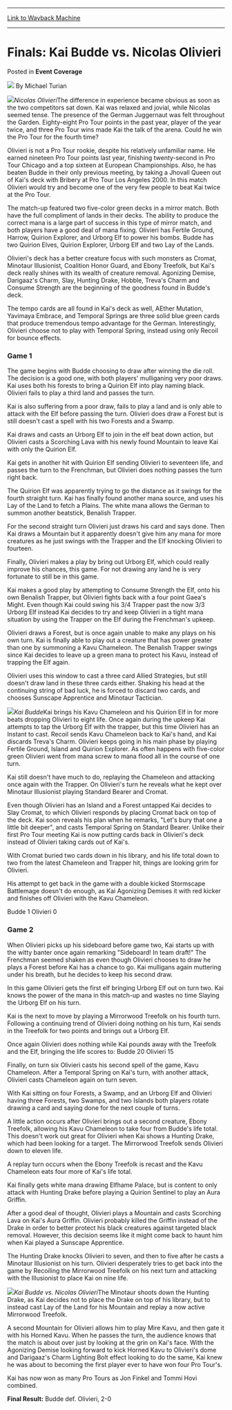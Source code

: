 
---
[Link to Wayback Machine](https://web.archive.org/web/20220811231702/https://magic.wizards.com/en/articles/archive/event-coverage/finals-kai-budde-vs-nicolas-olivieri-2000-01-01)

[_metadata_:author]:- "Michael Turian"
[_metadata_:description]:- "Nicolas OlivieriThe difference in experience became obvious as soon as the two competitors sat down. Kai was relaxed and jovial, while Nicolas seemed tense. The presence of the German Juggernaut was felt throughout the Garden. Eighty-eight Pro Tour points in the past year, player of the year twice, and three Pro Tour wins made Kai the talk of the arena. Could he win the Pro"
[_metadata_:generator]:- "Drupal 7 (http://drupal.org)"
[_metadata_:node]:- "740736"
[_metadata_:publish_date]:- "2000-01-01"
[_metadata_:source]:- "div-main-content"
[_metadata_:title]:- "Finals: Kai Budde vs. Nicolas Olivieri"
[_metadata_:wayback_capture_timestamp]:- "2022-08-11 23:17:02"
[_metadata_:wayback_raw_url]:- "https://web.archive.org/web/20220811231702id_/https://magic.wizards.com/en/articles/archive/event-coverage/finals-kai-budde-vs-nicolas-olivieri-2000-01-01"
[_metadata_:wayback_url]:- "https://magic.wizards.com/en/articles/archive/event-coverage/finals-kai-budde-vs-nicolas-olivieri-2000-01-01"
---


Finals: Kai Budde vs. Nicolas Olivieri
======================================



 Posted in **Event Coverage**







![](https://media.magic.wizards.com/styles/auth_small/public/generic-avatar-150_479.png)
By Michael Turian











![](https://media.magic.wizards.com/image_legacy_migration/sideboard/images/ptny01/a761.jpg)*Nicolas Olivieri*The difference in experience became obvious as soon as the two competitors sat down. Kai was relaxed and jovial, while Nicolas seemed tense. The presence of the German Juggernaut was felt throughout the Garden. Eighty-eight Pro Tour points in the past year, player of the year twice, and three Pro Tour wins made Kai the talk of the arena. Could he win the Pro Tour for the fourth time?


Olivieri is not a Pro Tour rookie, despite his relatively unfamiliar name. He earned nineteen Pro Tour points last year, finishing twenty-second in Pro Tour Chicago and a top sixteen at European Championships. Also, he has beaten Budde in their only previous meeting, by taking a Jhovall Queen out of Kai's deck with Bribery at Pro Tour Los Angeles 2000. In this match Olivieri would try and become one of the very few people to beat Kai twice at the Pro Tour.


The match-up featured two five-color green decks in a mirror match. Both have the full compliment of lands in their decks. The ability to produce the correct mana is a large part of success in this type of mirror match, and both players have a good deal of mana fixing. Olivieri has Fertile Ground, Harrow, Quirion Explorer, and Urborg Elf to power his bombs. Budde has two Quirion Elves, Quirion Explorer, Urborg Elf and two Lay of the Lands.


Olivieri's deck has a better creature focus with such monsters as Cromat, Minotaur Illusionist, Coalition Honor Guard, and Ebony Treefolk, but Kai's deck really shines with its wealth of creature removal. Agonizing Demise, Darigaaz's Charm, Slay, Hunting Drake, Hobble, Treva's Charm and Consume Strength are the beginning of the goodness found in Budde's deck.


The tempo cards are all found in Kai's deck as well, AEther Mutation, Yavimaya Embrace, and Temporal Springs are three solid blue green cards that produce tremendous tempo advantage for the German. Interestingly, Olivieri choose not to play with Temporal Spring, instead using only Recoil for bounce effects.


### Game 1


The game begins with Budde choosing to draw after winning the die roll. The decision is a good one, with both players' mulliganing very poor draws. Kai uses both his forests to bring a Quirion Elf into play naming black. Olivieri fails to play a third land and passes the turn.


Kai is also suffering from a poor draw, fails to play a land and is only able to attack with the Elf before passing the turn. Olivieri does draw a Forest but is still doesn't cast a spell with his two Forests and a Swamp.


Kai draws and casts an Urborg Elf to join in the elf beat down action, but Olivieri casts a Scorching Lava with his newly found Mountain to leave Kai with only the Quirion Elf.


Kai gets in another hit with Quirion Elf sending Olivieri to seventeen life, and passes the turn to the Frenchman, but Olivieri does nothing passes the turn right back.


The Quirion Elf was apparently trying to go the distance as it swings for the fourth straight turn. Kai has finally found another mana source, and uses his Lay of the Land to fetch a Plains. The white mana allows the German to summon another beatstick, Benalish Trapper.


For the second straight turn Olivieri just draws his card and says done. Then Kai draws a Mountain but it apparently doesn't give him any mana for more creatures as he just swings with the Trapper and the Elf knocking Olivieri to fourteen.


Finally, Olivieri makes a play by bring out Urborg Elf, which could really improve his chances, this game. For not drawing any land he is very fortunate to still be in this game.


Kai makes a good play by attempting to Consume Strength the Elf, onto his own Benalish Trapper, but Olivieri fights back with a four point Gaea's Might. Even though Kai could swing his 3/4 Trapper past the now 3/3 Urborg Elf instead Kai decides to try and keep Olivieri in a tight mana situation by using the Trapper on the Elf during the Frenchman's upkeep.


Olivieri draws a Forest, but is once again unable to make any plays on his own turn. Kai is finally able to play out a creature that has power greater than one by summoning a Kavu Chameleon. The Benalish Trapper swings since Kai decides to leave up a green mana to protect his Kavu, instead of trapping the Elf again.


Olivieri uses this window to cast a three card Allied Strategies, but still doesn't draw land in these three cards either. Shaking his head at the continuing string of bad luck, he is forced to discard two cards, and chooses Sunscape Apprentice and Minotaur Tactician.


![](https://media.magic.wizards.com/image_legacy_migration/sideboard/images/ptny01/a760.jpg)*Kai Budde*Kai brings his Kavu Chameleon and his Quirion Elf in for more beats dropping Olivieri to eight life. Once again during the upkeep Kai attempts to tap the Urborg Elf with the trapper, but this time Olivieri has an Instant to cast. Recoil sends Kavu Chameleon back to Kai's hand, and Kai discards Treva's Charm. Olivieri keeps going in his main phase by playing Fertile Ground, Island and Quirion Explorer. As often happens with five-color green Olivieri went from mana screw to mana flood all in the course of one turn.


Kai still doesn't have much to do, replaying the Chameleon and attacking once again with the Trapper. On Olivieri's turn he reveals what he kept over Minotaur Illusionist playing Standard Bearer and Cromat.


Even though Olivieri has an Island and a Forest untapped Kai decides to Slay Cromat, to which Olivieri responds by placing Cromat back on top of the deck. Kai soon reveals his plan when he remarks, "Let's bury that one a little bit deeper", and casts Temporal Spring on Standard Bearer. Unlike their first Pro Tour meeting Kai is now putting cards back in Olivieri's deck instead of Olivieri taking cards out of Kai's.


With Cromat buried two cards down in his library, and his life total down to two from the latest Chameleon and Trapper hit, things are looking grim for Olivieri.


His attempt to get back in the game with a double kicked Stormscape Battlemage doesn't do enough, as Kai Agonizing Demises it with red kicker and finishes off Olivieri with the Kavu Chameleon.


Budde 1 Olivieri 0


### Game 2


When Olivieri picks up his sideboard before game two, Kai starts up with the witty banter once again remarking "Sideboard! In team draft!" The Frenchman seemed shaken as even though Olivieri chooses to draw he plays a Forest before Kai has a chance to go. Kai mulligans again muttering under his breath, but he decides to keep his second draw.


In this game Olivieri gets the first elf bringing Urborg Elf out on turn two. Kai knows the power of the mana in this match-up and wastes no time Slaying the Urborg Elf on his turn.


Kai is the next to move by playing a Mirrorwood Treefolk on his fourth turn. Following a continuing trend of Olivieri doing nothing on his turn, Kai sends in the Treefolk for two points and brings out a Urborg Elf.


Once again Olivieri does nothing while Kai pounds away with the Treefolk and the Elf, bringing the life scores to: Budde 20 Olivieri 15


Finally, on turn six Olivieri casts his second spell of the game, Kavu Chameleon. After a Temporal Spring on Kai's turn, with another attack, Olivieri casts Chameleon again on turn seven.


With Kai sitting on four Forests, a Swamp, and an Urborg Elf and Olivieri having three Forests, two Swamps, and two Islands both players rotate drawing a card and saying done for the next couple of turns.


A little action occurs after Olivieri brings out a second creature, Ebony Treefolk, allowing his Kavu Chameleon to take four from Budde's life total. This doesn't work out great for Olivieri when Kai shows a Hunting Drake, which had been looking for a target. The Mirrorwood Treefolk sends Olivieri down to eleven life.


A replay turn occurs when the Ebony Treefolk is recast and the Kavu Chameleon eats four more of Kai's life total.


Kai finally gets white mana drawing Elfhame Palace, but is content to only attack with Hunting Drake before playing a Quirion Sentinel to play an Aura Griffin.


After a good deal of thought, Olivieri plays a Mountain and casts Scorching Lava on Kai's Aura Griffin. Olivieri probably killed the Griffin instead of the Drake in order to better protect his black creatures against targeted black removal. However, this decision seems like it might come back to haunt him when Kai played a Sunscape Apprentice.


The Hunting Drake knocks Olivieri to seven, and then to five after he casts a Minotaur Illusionist on his turn. Olivieri desperately tries to get back into the game by Recoiling the Mirrorwood Treefolk on his next turn and attacking with the Illusionist to place Kai on nine life.


![](https://media.magic.wizards.com/image_legacy_migration/sideboard/images/ptny01/a755.jpg)*Kai Budde vs. Nicolas Olivieri*The Minotaur shoots down the Hunting Drake, as Kai decides not to place the Drake on top of his library, but to instead cast Lay of the Land for his Mountain and replay a now active Mirrorwood Treefolk.


A second Mountain for Olivieri allows him to play Mire Kavu, and then gate it with his Horned Kavu. When he passes the turn, the audience knows that the match is about over just by looking at the grin on Kai's face. With the Agonizing Demise looking forward to kick Horned Kavu to Olivieri's dome and Darigaaz's Charm Lighting Bolt effect looking to do the same, Kai knew he was about to becoming the first player ever to have won four Pro Tour's.


Kai has now won as many Pro Tours as Jon Finkel and Tommi Hovi combined.


**Final Result:** Budde def. Olivieri, 2-0







